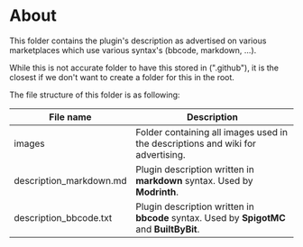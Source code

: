 # About
This folder contains the plugin's description as advertised on various marketplaces which use various syntax's (bbcode, markdown, ...).  
  
While this is not accurate folder to have this stored in (".github"), it is the closest if we don't want to create a folder for this in the root.  
  
The file structure of this folder is as following:  

| File name               | Description                                                                               |
|-------------------------|-------------------------------------------------------------------------------------------|
| images                  | Folder containing all images used in the descriptions and wiki for advertising.           |
| description_markdown.md | Plugin description written in **markdown** syntax. Used by **Modrinth**.                  |
| description_bbcode.txt  | Plugin description written in **bbcode** syntax. Used by **SpigotMC** and **BuiltByBit**. |